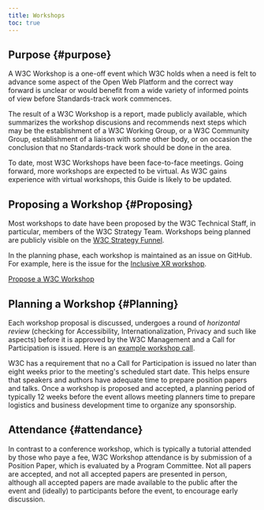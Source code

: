 ```yaml
---
title: Workshops
toc: true
---
```


## Purpose {#purpose}

A W3C Workshop is a one-off event which W3C holds when a need is felt to advance some aspect of the Open Web Platform and the correct way forward is unclear or would benefit from a wide variety of informed points of view before Standards-track work commences.

The result of a W3C Workshop is a report, made publicly available, which summarizes the workshop discusions and recommends next steps which may be the establishment of a W3C Working Group, or a W3C Community Group, establishment of a liaison with some other body, or on occasion the conclusion that no Standards-track work should be done in the area.

To date, most W3C Workshops have been face-to-face meetings. Going forward, more workshops are expected to be virtual. As W3C gains experience with virtual workshops, this Guide is likely to be updated.

## Proposing a Workshop {#Proposing}

Most workshops to date have been proposed by the W3C Technical Staff, in particular, members of the W3C Strategy Team. Workshops being planned are publicly visible on the [W3C Strategy Funnel](https://github.com/w3c/strategy/projects/2).

In the planning phase, each workshop is maintained as an issue on GitHub. For example, here is the issue for the [Inclusive XR workshop](https://github.com/w3c/strategy/issues/175).

[Propose a W3C Workshop](https://github.com/w3c/strategy/issues/new?assignees=&labels=Exploration%3A%20untriaged&template=00-Exploration.md&title=)

## Planning a Workshop {#Planning}

Each workshop proposal is discussed, undergoes a round of *horizontal review* (checking for Accessibility, Internationalization, Privacy and such like aspects) before it is approved by the W3C Management and a Call for Participation is issued. Here is an [example workshop call](https://www.w3.org/2019/08/inclusive-xr-workshop/).

W3C has a requirement that no a Call for Participation is issued no later than eight weeks prior to the meeting's scheduled start date. This helps ensure that speakers and authors have adequate time to prepare position papers and talks. Once a workshop is proposed and accepted, a planning period of typically 12 weeks before the event allows meeting planners time to prepare logistics and business development time to organize any sponsorship.

## Attendance {#attendance}

In contrast to a conference workshop, which is typically a tutorial attended by those who paye a fee, W3C Workshop attendance is by submission of a Position Paper, which is evaluated by a Program Committee. Not all papers are accepted, and not all accepted papers are presented in person, although all accepted papers are made available to the public after the event and (ideally) to participants before the event, to encourage early discussion.
